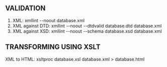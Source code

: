## VALIDATION
1) XML: xmllint --noout database.xml
2) XML against DTD: xmllint --noout --dtdvalid database.dtd database.xml
3) XML against XSD: xmllint --noout --schema database.xsd database.xml
## TRANSFORMING USING XSLT
XML to HTML: xsltproc database.xsl database.xml > database.html